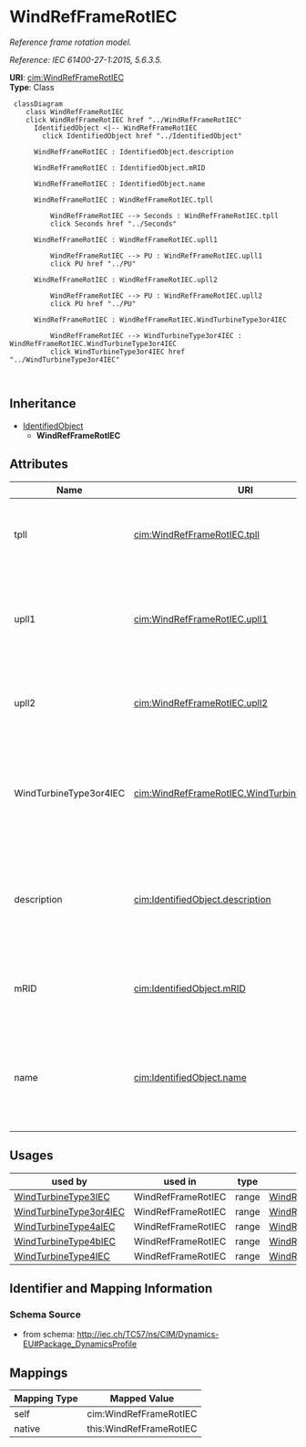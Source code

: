 # WindRefFrameRotIEC


_Reference frame rotation model._

_Reference: IEC 61400-27-1:2015, 5.6.3.5._





**URI**: [cim:WindRefFrameRotIEC](http://iec.ch/TC57/CIM100#WindRefFrameRotIEC)<br />
**Type**: Class




```mermaid
 classDiagram
    class WindRefFrameRotIEC
    click WindRefFrameRotIEC href "../WindRefFrameRotIEC"
      IdentifiedObject <|-- WindRefFrameRotIEC
        click IdentifiedObject href "../IdentifiedObject"
      
      WindRefFrameRotIEC : IdentifiedObject.description
        
      WindRefFrameRotIEC : IdentifiedObject.mRID
        
      WindRefFrameRotIEC : IdentifiedObject.name
        
      WindRefFrameRotIEC : WindRefFrameRotIEC.tpll
        
          WindRefFrameRotIEC --> Seconds : WindRefFrameRotIEC.tpll
          click Seconds href "../Seconds"
        
      WindRefFrameRotIEC : WindRefFrameRotIEC.upll1
        
          WindRefFrameRotIEC --> PU : WindRefFrameRotIEC.upll1
          click PU href "../PU"
        
      WindRefFrameRotIEC : WindRefFrameRotIEC.upll2
        
          WindRefFrameRotIEC --> PU : WindRefFrameRotIEC.upll2
          click PU href "../PU"
        
      WindRefFrameRotIEC : WindRefFrameRotIEC.WindTurbineType3or4IEC
        
          WindRefFrameRotIEC --> WindTurbineType3or4IEC : WindRefFrameRotIEC.WindTurbineType3or4IEC
          click WindTurbineType3or4IEC href "../WindTurbineType3or4IEC"
        
      
```





## Inheritance
* [IdentifiedObject](IdentifiedObject.md)
    * **WindRefFrameRotIEC**



## Attributes


| Name | URI | Cardinality and Range | Description | Inheritance |
| ---  | --- | --- | --- | --- |
| tpll | [cim:WindRefFrameRotIEC.tpll](http://iec.ch/TC57/CIM100#WindRefFrameRotIEC.tpll) | 1 <br />  [Seconds](Seconds.md)  | Time constant for PLL first order filter model (<i>T</i><i><sub>PLL</sub></i>... | direct |
| upll1 | [cim:WindRefFrameRotIEC.upll1](http://iec.ch/TC57/CIM100#WindRefFrameRotIEC.upll1) | 1 <br />  [PU](PU.md)  | Voltage below which the angle of the voltage is filtered and possibly also fr... | direct |
| upll2 | [cim:WindRefFrameRotIEC.upll2](http://iec.ch/TC57/CIM100#WindRefFrameRotIEC.upll2) | 1 <br />  [PU](PU.md)  | Voltage (<i>u</i><i><sub>PLL2</sub></i>) below which the angle of the voltage... | direct |
| WindTurbineType3or4IEC | [cim:WindRefFrameRotIEC.WindTurbineType3or4IEC](http://iec.ch/TC57/CIM100#WindRefFrameRotIEC.WindTurbineType3or4IEC) | 1 <br />  [WindTurbineType3or4IEC](WindTurbineType3or4IEC.md)  | Wind turbine type 3 or type 4 model with which this reference frame rotation ... | direct |
| description | [cim:IdentifiedObject.description](http://iec.ch/TC57/CIM100#IdentifiedObject.description) | 0..1 <br />  string  | The description is a free human readable text describing or naming the object | [IdentifiedObject](IdentifiedObject.md) |
| mRID | [cim:IdentifiedObject.mRID](http://iec.ch/TC57/CIM100#IdentifiedObject.mRID) | 1 <br />  string  | Master resource identifier issued by a model authority | [IdentifiedObject](IdentifiedObject.md) |
| name | [cim:IdentifiedObject.name](http://iec.ch/TC57/CIM100#IdentifiedObject.name) | 0..1 <br />  string  | The name is any free human readable and possibly non unique text naming the o... | [IdentifiedObject](IdentifiedObject.md) |





## Usages

| used by | used in | type | used |
| ---  | --- | --- | --- |
| [WindTurbineType3IEC](WindTurbineType3IEC.md) | WindRefFrameRotIEC | range | [WindRefFrameRotIEC](WindRefFrameRotIEC.md) |
| [WindTurbineType3or4IEC](WindTurbineType3or4IEC.md) | WindRefFrameRotIEC | range | [WindRefFrameRotIEC](WindRefFrameRotIEC.md) |
| [WindTurbineType4aIEC](WindTurbineType4aIEC.md) | WindRefFrameRotIEC | range | [WindRefFrameRotIEC](WindRefFrameRotIEC.md) |
| [WindTurbineType4bIEC](WindTurbineType4bIEC.md) | WindRefFrameRotIEC | range | [WindRefFrameRotIEC](WindRefFrameRotIEC.md) |
| [WindTurbineType4IEC](WindTurbineType4IEC.md) | WindRefFrameRotIEC | range | [WindRefFrameRotIEC](WindRefFrameRotIEC.md) |






## Identifier and Mapping Information







### Schema Source


* from schema: http://iec.ch/TC57/ns/CIM/Dynamics-EU#Package_DynamicsProfile





## Mappings

| Mapping Type | Mapped Value |
| ---  | ---  |
| self | cim:WindRefFrameRotIEC |
| native | this:WindRefFrameRotIEC |




